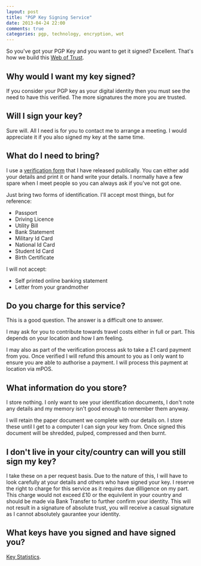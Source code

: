 ```yaml
---
layout: post
title: "PGP Key Signing Service"
date: 2013-04-24 22:00
comments: true
categories: pgp, technology, encryption, wot
---
```


So you've got your PGP Key and you want to get it signed? Excellent. That's how we build this [Web of Trust](https://en.wikipedia.org/wiki/Web_of_trust).

## Why would I want my key signed?

If you consider your PGP key as your digital identity then you must see the need to have this verified. The more signatures the more you are trusted.

## Will I sign your key?

Sure will. All I need is for you to contact me to arrange a meeting. I would appreciate it if you also signed my key at the same time.

## What do I need to bring?

I use a [verification form](https://github.com/PartTimeLegend/web-of-trust-verification-forms) that I have released publically. You can either add your details and print it or hand write your details. I normally have a few spare when I meet people so you can always ask if you've not got one.

Just bring two forms of identification. I'll accept most things, but for reference:

* Passport
* Driving Licence
* Utility Bill
* Bank Statement
* Military Id Card
* National Id Card
* Student Id Card
* Birth Certificate

I will not accept:

* Self printed online banking statement
* Letter from your grandmother

## Do you charge for this service?

This is a good question. The answer is a difficult one to answer.

I may ask for you to contribute towards travel costs either in full or part. This depends on your location and how I am feeling.

I may also as part of the verification process ask to take a £1 card payment from you. Once verified I will refund this amount to you as I only want to ensure you are able to authorise a payment. I will process this payment at location via mPOS.

## What information do you store?

I store nothing. I only want to see your identification documents, I don't note any details and my memory isn't good enough to remember them anyway.

I will retain the paper document we complete with our details on. I store these until I get to a computer I can sign your key from. Once signed this document will be shredded, pulped, compressed and then burnt.

## I don't live in your city/country can will you still sign my key?

I take these on a per request basis. Due to the nature of this, I will have to look carefully at your details and others who have signed your key. I reserve the right to charge for this service as it requires due dilligence on my part. This charge would not exceed £10 or the equivilent in your country and should be made via Bank Transfer to further confirm your identity. This will not result in a signature of absolute trust, you will receive a casual signature as I cannot absolutely gaurantee your identity.

## What keys have you signed and have signed you?

[Key Statistics](http://pgp.cs.uu.nl/stats/F2E50027.html).